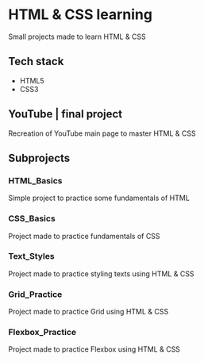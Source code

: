 # HTML & CSS learning

Small projects made to learn HTML & CSS

## Tech stack

- HTML5
- CSS3

## YouTube | final project

Recreation of YouTube main page to master HTML & CSS

## Subprojects

### HTML_Basics

Simple project to practice some fundamentals of HTML

### CSS_Basics

Project made to practice fundamentals of CSS

### Text_Styles

Project made to practice styling texts using HTML & CSS

### Grid_Practice

Project made to practice Grid using HTML & CSS

### Flexbox_Practice

Project made to practice Flexbox using HTML & CSS